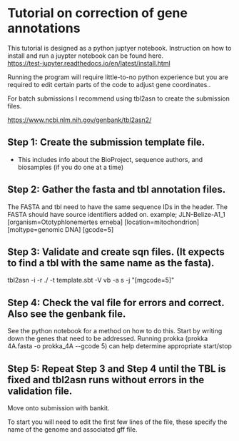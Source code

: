 # Tutorial on correction of gene annotations

This tutorial is designed as a python juptyer notebook. Instruction on how to install and run a juypter notebook can be found here.  
https://test-jupyter.readthedocs.io/en/latest/install.html

Running the program will require little-to-no python experience but you are required to edit certain parts of the code to adjust gene coordinates..



For batch submissions I recommend using tbl2asn to create the submission files.

https://www.ncbi.nlm.nih.gov/genbank/tbl2asn2/

## Step 1: Create the submission template file.
 - This includes info about the BioProject, sequence authors, and biosamples (if you do one at a time)

## Step 2: Gather the fasta and tbl annotation files.
The FASTA and tbl need to have the same sequence IDs in the header.
The FASTA should have source identifiers added on.
example; JLN-Belize-A1_1 [organism=Ototyphlonemertes erneba] [location=mitochondrion] [moltype=genomic DNA] [gcode=5]

## Step 3: Validate and create sqn files. (It expects to find a tbl with the same name as the fasta).

tbl2asn -i <FASTA> -r ./ -t template.sbt -V vb -a s -j "[mgcode=5]"

## Step 4: Check the val file for errors and correct. Also see the genbank file.

See the python notebook for a method on how to do this. Start by writing down the genes that need to be addressed.
Running prokka (prokka 4A.fasta -o prokka_4A --gcode 5) can help determine appropriate start/stop

## Step 5: Repeat Step 3 and Step 4 until the TBL is fixed and tbl2asn runs without errors in the validation file.

Move onto submission with bankit.








To start you will need to edit the first few lines of the file, these specify the name of the genome and associated gff file.


